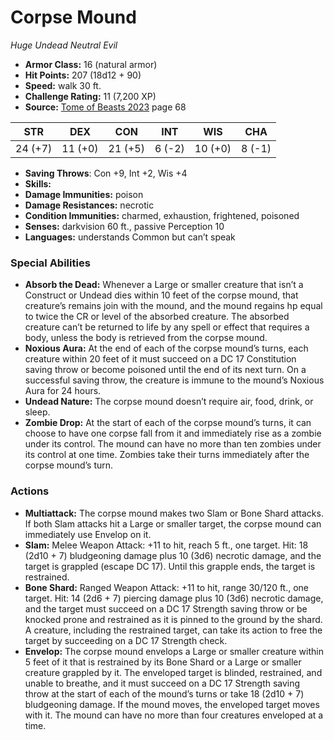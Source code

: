 # Corpse Mound

*Huge* *Undead* *Neutral Evil*

- **Armor Class:** 16 (natural armor)
- **Hit Points:** 207 (18d12 + 90)
- **Speed:** walk 30 ft.
- **Challenge Rating:** 11 (7,200 XP)
- **Source:** [Tome of Beasts 2023](https://koboldpress.com/kpstore/product/tome-of-beasts-1-2023-edition/) page 68

| STR | DEX | CON | INT | WIS | CHA |
| --- | --- | --- | --- | --- | --- |
| 24 (+7) | 11 (+0) | 21 (+5) | 6 (-2) | 10 (+0) | 8 (-1) |

- **Saving Throws**: Con +9, Int +2, Wis +4
- **Skills:** 
- **Damage Immunities:** poison
- **Damage Resistances:** necrotic
- **Condition Immunities:** charmed, exhaustion, frightened, poisoned
- **Senses:** darkvision 60 ft., passive Perception 10
- **Languages:** understands Common but can’t speak

### Special Abilities

- **Absorb the Dead:** Whenever a Large or smaller creature that isn’t a Construct or Undead dies within 10 feet of the corpse mound, that creature’s remains join with the mound, and the mound regains hp equal to twice the CR or level of the absorbed creature. The absorbed creature can’t be returned to life by any spell or effect that requires a body, unless the body is retrieved from the corpse mound.
- **Noxious Aura:** At the end of each of the corpse mound’s turns, each creature within 20 feet of it must succeed on a DC 17 Constitution saving throw or become poisoned until the end of its next turn. On a successful saving throw, the creature is immune to the mound’s Noxious Aura for 24 hours.
- **Undead Nature:** The corpse mound doesn’t require air, food, drink, or sleep.
- **Zombie Drop:** At the start of each of the corpse mound’s turns, it can choose to have one corpse fall from it and immediately rise as a zombie under its control. The mound can have no more than ten zombies under its control at one time. Zombies take their turns immediately after the corpse mound’s turn.

### Actions

- **Multiattack:** The corpse mound makes two Slam or Bone Shard attacks. If both Slam attacks hit a Large or smaller target, the corpse mound can immediately use Envelop on it.
- **Slam:** Melee Weapon Attack: +11 to hit, reach 5 ft., one target. Hit: 18 (2d10 + 7) bludgeoning damage plus 10 (3d6) necrotic damage, and the target is grappled (escape DC 17). Until this grapple ends, the target is restrained.
- **Bone Shard:** Ranged Weapon Attack: +11 to hit, range 30/120 ft., one target. Hit: 14 (2d6 + 7) piercing damage plus 10 (3d6) necrotic damage, and the target must succeed on a DC 17 Strength saving throw or be knocked prone and restrained as it is pinned to the ground by the shard. A creature, including the restrained target, can take its action to free the target by succeeding on a DC 17 Strength check.
- **Envelop:** The corpse mound envelops a Large or smaller creature within 5 feet of it that is restrained by its Bone Shard or a Large or smaller creature grappled by it. The enveloped target is blinded, restrained, and unable to breathe, and it must succeed on a DC 17 Strength saving throw at the start of each of the mound’s turns or take 18 (2d10 + 7) bludgeoning damage. If the mound moves, the enveloped target moves with it. The mound can have no more than four creatures enveloped at a time.
